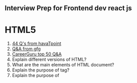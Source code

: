 ## Interview Prep for Frontend dev react js 
# HTML5
1. [44 Q's from havaTpoint](https://www.javatpoint.com/html-interview-questions)
2. [Q&A from gfg](https://www.geeksforgeeks.org/html-interview-questions-answers-set-1/)
3. [CareerGuru top 50 Q&A](https://career.guru99.com/top-50-html-interview-questions/)
4. Explain different versions of HTML?
5. What are the main elements of HTML document?
6. Explain the purpose of <head> tag?
7. Explain the purpose of <title> tag?
8. What is the purpose of the <body> tag?
9. What is tag in HTML?
10. What is an attribute in an HTML document?
11. Does all HTML tags have an end tag?
12. Explain the difference between div and span tags.
13. What is a hyperlink in HTML?

# CSS
1. [35 q&A from javatpoint](https://www.javatpoint.com/css-interview-questions)


# JavaScript
1. [JS Tutorial](https://www.w3schools.com/js/)
2. [Interview q&a](https://github.com/sudheerj/javascript-interview-questions)
3. Array manipulations and string manipulation

# OOP's
[Tutorial](https://www.youtube.com/watch?v=FMIuwvt0vGQ&list=PL1BztTYDF-QOvKYBBYdjzHISCeaYCAEfH)
# IMP Questions
# DSA
